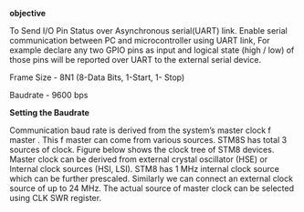 **objective**

To Send I/O Pin Status over Asynchronous serial(UART) link. Enable serial
communication between PC and microcontroller
using UART link, For example declare any
two GPIO pins as input and logical state (high / low) of those pins will be reported over UART
to the external serial device.

Frame Size - 8N1 (8-Data Bits, 1-Start, 1- Stop)

Baudrate - 9600 bps

**Setting the Baudrate**

Communication baud rate is derived from the system’s master clock f master . This f master can come
from various sources. STM8S has total 3 sources of clock. Figure below shows the clock tree of
STM8 devices. Master clock can be derived from external crystal oscillator (HSE) or Internal
clock sources (HSI, LSI). STM8 has 1 MHz internal clock source which can be further prescaled.
Similarly we can connect an external clock source of up to 24 MHz. The actual source of master
clock can be selected using CLK SWR register.

